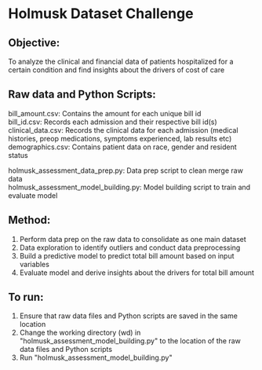 # Holmusk Dataset Challenge

## Objective:
To analyze the clinical and financial data of patients hospitalized for a certain condition and find insights about the drivers of cost of care

## Raw data and Python Scripts:
bill_amount.csv: Contains the amount for each unique bill id\
bill_id.csv: Records each admission and their respective bill id(s)\
clinical_data.csv: Records the clinical data for each admission (medical histories, preop medications, symptoms experienced, lab results etc)\
demographics.csv: Contains patient data on race, gender and resident status

holmusk_assessment_data_prep.py: Data prep script to clean merge raw data\
holmusk_assessment_model_building.py: Model building script to train and evaluate model

## Method:
1. Perform data prep on the raw data to consolidate as one main dataset
2. Data exploration to identify outliers and conduct data preprocessing
3. Build a predictive model to predict total bill amount based on input variables
4. Evaluate model and derive insights about the drivers for total bill amount

## To run:
1. Ensure that raw data files and Python scripts are saved in the same location
2. Change the working directory (wd) in "holmusk_assessment_model_building.py" to the location of the raw data files and Python scripts
3. Run "holmusk_assessment_model_building.py"


